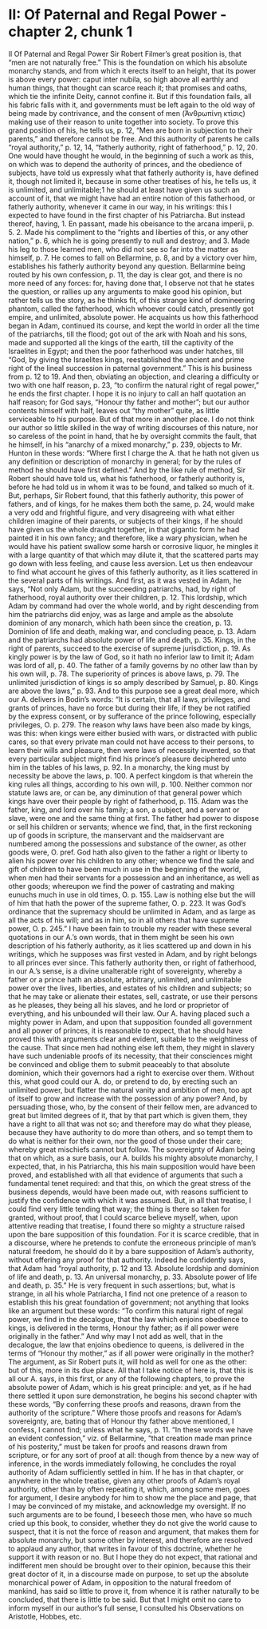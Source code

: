 # II: Of Paternal and Regal Power - chapter 2, chunk 1

II Of Paternal and Regal Power Sir Robert Filmer’s great position is, that “men are not naturally free.” This is the foundation on which his absolute monarchy stands, and from which it erects itself to an height, that its power is above every power: caput inter nubila, so high above all earthly and human things, that thought can scarce reach it; that promises and oaths, which tie the infinite Deity, cannot confine it. But if this foundation fails, all his fabric falls with it, and governments must be left again to the old way of being made by contrivance, and the consent of men (Ἀνθρωπίνη κτίσις) making use of their reason to unite together into society. To prove this grand position of his, he tells us, p. 12, “Men are born in subjection to their parents,” and therefore cannot be free. And this authority of parents he calls “royal authority,” p. 12, 14, “fatherly authority, right of fatherhood,” p. 12, 20. One would have thought he would, in the beginning of such a work as this, on which was to depend the authority of princes, and the obedience of subjects, have told us expressly what that fatherly authority is, have defined it, though not limited it, because in some other treatises of his, he tells us, it is unlimited, and unlimitable;1 he should at least have given us such an account of it, that we might have had an entire notion of this fatherhood, or fatherly authority, whenever it came in our way, in his writings: this I expected to have found in the first chapter of his Patriarcha. But instead thereof, having, 1. En passant, made his obeisance to the arcana imperii, p. 5. 2. Made his compliment to the “rights and liberties of this, or any other nation,” p. 6, which he is going presently to null and destroy; and 3. Made his leg to those learned men, who did not see so far into the matter as himself, p. 7. He comes to fall on Bellarmine, p. 8, and by a victory over him, establishes his fatherly authority beyond any question. Bellarmine being routed by his own confession, p. 11, the day is clear got, and there is no more need of any forces: for, having done that, I observe not that he states the question, or rallies up any arguments to make good his opinion, but rather tells us the story, as he thinks fit, of this strange kind of domineering phantom, called the fatherhood, which whoever could catch, presently got empire, and unlimited, absolute power. He acquaints us how this fatherhood began in Adam, continued its course, and kept the world in order all the time of the patriarchs, till the flood; got out of the ark with Noah and his sons, made and supported all the kings of the earth, till the captivity of the Israelites in Egypt; and then the poor fatherhood was under hatches, till “God, by giving the Israelites kings, reestablished the ancient and prime right of the lineal succession in paternal government.” This is his business from p. 12 to 19. And then, obviating an objection, and clearing a difficulty or two with one half reason, p. 23, “to confirm the natural right of regal power,” he ends the first chapter. I hope it is no injury to call an half quotation an half reason; for God says, “Honour thy father and mother”; but our author contents himself with half, leaves out “thy mother” quite, as little serviceable to his purpose. But of that more in another place. I do not think our author so little skilled in the way of writing discourses of this nature, nor so careless of the point in hand, that he by oversight commits the fault, that he himself, in his “anarchy of a mixed monarchy,” p. 239, objects to Mr. Hunton in these words: “Where first I charge the A. that he hath not given us any definition or description of monarchy in general; for by the rules of method he should have first defined.” And by the like rule of method, Sir Robert should have told us, what his fatherhood, or fatherly authority is, before he had told us in whom it was to be found, and talked so much of it. But, perhaps, Sir Robert found, that this fatherly authority, this power of fathers, and of kings, for he makes them both the same, p. 24, would make a very odd and frightful figure, and very disagreeing with what either children imagine of their parents, or subjects of their kings, if he should have given us the whole draught together, in that gigantic form he had painted it in his own fancy; and therefore, like a wary physician, when he would have his patient swallow some harsh or corrosive liquor, he mingles it with a large quantity of that which may dilute it, that the scattered parts may go down with less feeling, and cause less aversion. Let us then endeavour to find what account he gives of this fatherly authority, as it lies scattered in the several parts of his writings. And first, as it was vested in Adam, he says, “Not only Adam, but the succeeding patriarchs, had, by right of fatherhood, royal authority over their children, p. 12. This lordship, which Adam by command had over the whole world, and by right descending from him the patriarchs did enjoy, was as large and ample as the absolute dominion of any monarch, which hath been since the creation, p. 13. Dominion of life and death, making war, and concluding peace, p. 13. Adam and the patriarchs had absolute power of life and death, p. 35. Kings, in the right of parents, succeed to the exercise of supreme jurisdiction, p. 19. As kingly power is by the law of God, so it hath no inferior law to limit it; Adam was lord of all, p. 40. The father of a family governs by no other law than by his own will, p. 78. The superiority of princes is above laws, p. 79. The unlimited jurisdiction of kings is so amply described by Samuel, p. 80. Kings are above the laws,” p. 93. And to this purpose see a great deal more, which our A. delivers in Bodin’s words: “It is certain, that all laws, privileges, and grants of princes, have no force but during their life, if they be not ratified by the express consent, or by sufferance of the prince following, especially privileges, O. p. 279. The reason why laws have been also made by kings, was this: when kings were either busied with wars, or distracted with public cares, so that every private man could not have access to their persons, to learn their wills and pleasure, then were laws of necessity invented, so that every particular subject might find his prince’s pleasure deciphered unto him in the tables of his laws, p. 92. In a monarchy, the king must by necessity be above the laws, p. 100. A perfect kingdom is that wherein the king rules all things, according to his own will, p. 100. Neither common nor statute laws are, or can be, any diminution of that general power which kings have over their people by right of fatherhood, p. 115. Adam was the father, king, and lord over his family; a son, a subject, and a servant or slave, were one and the same thing at first. The father had power to dispose or sell his children or servants; whence we find, that, in the first reckoning up of goods in scripture, the manservant and the maidservant are numbered among the possessions and substance of the owner, as other goods were, O. pref. God hath also given to the father a right or liberty to alien his power over his children to any other; whence we find the sale and gift of children to have been much in use in the beginning of the world, when men had their servants for a possession and an inheritance, as well as other goods; whereupon we find the power of castrating and making eunuchs much in use in old times, O. p. 155. Law is nothing else but the will of him that hath the power of the supreme father, O. p. 223. It was God’s ordinance that the supremacy should be unlimited in Adam, and as large as all the acts of his will; and as in him, so in all others that have supreme power, O. p. 245.” I have been fain to trouble my reader with these several quotations in our A.’s own words, that in them might be seen his own description of his fatherly authority, as it lies scattered up and down in his writings, which he supposes was first vested in Adam, and by right belongs to all princes ever since. This fatherly authority then, or right of fatherhood, in our A.’s sense, is a divine unalterable right of sovereignty, whereby a father or a prince hath an absolute, arbitrary, unlimited, and unlimitable power over the lives, liberties, and estates of his children and subjects; so that he may take or alienate their estates, sell, castrate, or use their persons as he pleases, they being all his slaves, and he lord or proprietor of everything, and his unbounded will their law. Our A. having placed such a mighty power in Adam, and upon that supposition founded all government and all power of princes, it is reasonable to expect, that he should have proved this with arguments clear and evident, suitable to the weightiness of the cause. That since men had nothing else left them, they might in slavery have such undeniable proofs of its necessity, that their consciences might be convinced and oblige them to submit peaceably to that absolute dominion, which their governors had a right to exercise over them. Without this, what good could our A. do, or pretend to do, by erecting such an unlimited power, but flatter the natural vanity and ambition of men, too apt of itself to grow and increase with the possession of any power? And, by persuading those, who, by the consent of their fellow men, are advanced to great but limited degrees of it, that by that part which is given them, they have a right to all that was not so; and therefore may do what they please, because they have authority to do more than others, and so tempt them to do what is neither for their own, nor the good of those under their care; whereby great mischiefs cannot but follow. The sovereignty of Adam being that on which, as a sure basis, our A. builds his mighty absolute monarchy, I expected, that, in his Patriarcha, this his main supposition would have been proved, and established with all that evidence of arguments that such a fundamental tenet required: and that this, on which the great stress of the business depends, would have been made out, with reasons sufficient to justify the confidence with which it was assumed. But, in all that treatise, I could find very little tending that way; the thing is there so taken for granted, without proof, that I could scarce believe myself, when, upon attentive reading that treatise, I found there so mighty a structure raised upon the bare supposition of this foundation. For it is scarce credible, that in a discourse, where he pretends to confute the erroneous principle of man’s natural freedom, he should do it by a bare supposition of Adam’s authority, without offering any proof for that authority. Indeed he confidently says, that Adam had “royal authority, p. 12 and 13. Absolute lordship and dominion of life and death, p. 13. An universal monarchy, p. 33. Absolute power of life and death, p. 35.” He is very frequent in such assertions; but, what is strange, in all his whole Patriarcha, I find not one pretence of a reason to establish this his great foundation of government; not anything that looks like an argument but these words: “To confirm this natural right of regal power, we find in the decalogue, that the law which enjoins obedience to kings, is delivered in the terms, Honour thy father; as if all power were originally in the father.” And why may I not add as well, that in the decalogue, the law that enjoins obedience to queens, is delivered in the terms of “Honour thy mother,” as if all power were originally in the mother? The argument, as Sir Robert puts it, will hold as well for one as the other: but of this, more in its due place. All that I take notice of here is, that this is all our A. says, in this first, or any of the following chapters, to prove the absolute power of Adam, which is his great principle: and yet, as if he had there settled it upon sure demonstration, he begins his second chapter with these words, “By conferring these proofs and reasons, drawn from the authority of the scripture.” Where those proofs and reasons for Adam’s sovereignty, are, bating that of Honour thy father above mentioned, I confess, I cannot find; unless what he says, p. 11. “In these words we have an evident confession,” viz. of Bellarmine, “that creation made man prince of his posterity,” must be taken for proofs and reasons drawn from scripture, or for any sort of proof at all: though from thence by a new way of inference, in the words immediately following, he concludes the royal authority of Adam sufficiently settled in him. If he has in that chapter, or anywhere in the whole treatise, given any other proofs of Adam’s royal authority, other than by often repeating it, which, among some men, goes for argument, I desire anybody for him to show me the place and page, that I may be convinced of my mistake, and acknowledge my oversight. If no such arguments are to be found, I beseech those men, who have so much cried up this book, to consider, whether they do not give the world cause to suspect, that it is not the force of reason and argument, that makes them for absolute monarchy, but some other by interest, and therefore are resolved to applaud any author, that writes in favour of this doctrine, whether he support it with reason or no. But I hope they do not expect, that rational and indifferent men should be brought over to their opinion, because this their great doctor of it, in a discourse made on purpose, to set up the absolute monarchical power of Adam, in opposition to the natural freedom of mankind, has said so little to prove it, from whence it is rather naturally to be concluded, that there is little to be said. But that I might omit no care to inform myself in our author’s full sense, I consulted his Observations on Aristotle, Hobbes, etc.